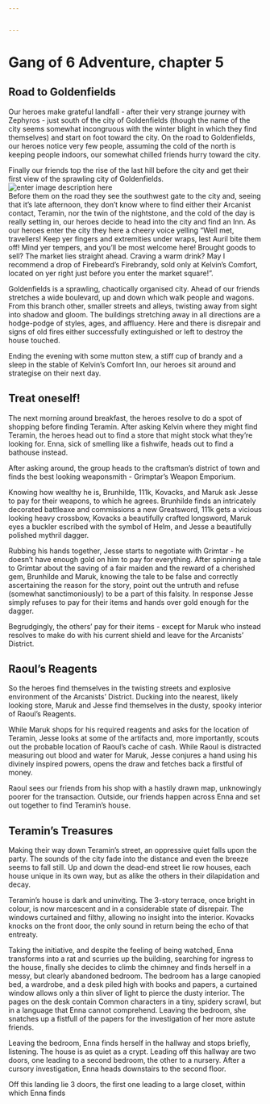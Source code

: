 ```yaml
---


---
```


<h1 id="gang-of-6-adventure-chapter-5">Gang of 6 Adventure, chapter 5</h1>
<h2 id="road-to-goldenfields">Road to Goldenfields</h2>
<p>Our heroes make grateful landfall - after their very strange journey with Zephyros - just south of the city of Goldenfields (though the name of the city seems somewhat incongruous with the winter blight in which they find themselves) and start on foot toward the city. On the road to Goldenfields, our heroes notice very few people, assuming the cold of the north is keeping people indoors, our somewhat chilled friends hurry toward the city.</p>
<p>Finally our friends top the rise of the last hill before the city and get their first view of the sprawling city of Goldenfields.<br>
<img src="https://lh3.googleusercontent.com/pVKOAtBb7FpuVnNpbgwB8KYZA2luKqT4jAH69JuOWyfQVr8I3IQb7DbDmzzk4sp9gLKMaPSRn1SjVQRNC_28IaGkMboxAGBrjz4_Z8z9bK5edg4fUyCi_s5-frf3zoSMcYtWtIy0HLhy3uNwC5qdK3rHc9CjDfiHSg0KW9Pj_rjWR-aFGjJAe6rH-OK5zP4orcy0Td2kAaEq98YODus23kUF-nxrrZcb89ynJlR6gys6orkt3N9HYWepEdmMkV5jsHmb4zd-tizrbTkBtuLFvSigYQfdRYyLYUrIJvsE0YlStG2OdCknGpe_SCoZcDN2RYY7jysk62VDq9JFKyIlqoNRqCVVhmY6UHRjp24WKdwPMzQfytXJDkS_6cX5CQwx7MDALp2kliRBV_-3IaPYCXEsE4-jHOPbUZAcZSPiNIuSpKdRdHwT_SduGC1tCi7a_zBd7TSDCyOSgoCUJtem7vtVA4rWN2kMY1bnfEl4-KH3TbVPSnC_Mnb_azSFTOxZYqWLMwBKaDzN79PkTg86nS6f_VnJsbCs-roH3hlGkd3XJoc0YlMzx9BsjGoFUZQQeSJTN3j-m0asfH2MJm-hTcChWdeJvzqtG1TfufosL6mRcBaSuTiRXIbFGWMq8vmpvSpWGusy3WiIl5tTqAyfXghL1yvrjFY2py5QS_pPtovwNUsofAoMVTKtvOGi=w800-h436-no" alt="enter image description here"><br>
Before them on the road they see the southwest gate to the city and, seeing that it’s late afternoon, they don’t know where to find either their Arcanist contact, Teramin, nor the twin of the nightstone, and the cold of the day is really setting in, our heroes decide to head into the city and find an Inn. As our heroes enter the city they here a cheery voice yelling “Well met, travellers! Keep yer fingers and extremities under wraps, lest Auril bite them off! Mind yer tempers, and you’ll be most welcome here! Brought goods to sell? The market lies straight ahead. Craving a warm drink? May I recommend a drop of Firebeard’s Firebrandy, sold only at Kelvin’s Comfort, located on yer right just before you enter the market square!”.</p>
<p>Goldenfields is a sprawling, chaotically organised city. Ahead of our friends stretches a wide boulevard, up and down which walk people and wagons. From this branch other, smaller streets and alleys, twisting away from sight into shadow and gloom. The buildings stretching away in all directions are a hodge-podge of styles, ages, and affluency. Here and there is disrepair and signs of old fires either successfully extinguished or left to destroy the house touched.</p>
<p>Ending the evening with some mutton stew, a stiff cup of brandy and a sleep in the stable of Kelvin’s Comfort Inn, our heroes sit around and strategise on their next day.</p>
<h2 id="treat-oneself">Treat oneself!</h2>
<p>The next morning around breakfast, the heroes resolve to do a spot of shopping before finding Teramin. After asking Kelvin where they might find Teramin, the heroes head out to find a store that might stock what they’re looking for. Enna, sick of smelling like a fishwife, heads out to find a bathouse instead.</p>
<p>After asking around, the group heads to the craftsman’s district of town and finds the best looking weaponsmith - Grimptar’s Weapon Emporium.</p>
<p>Knowing how wealthy he is, Brunhilde, 111k, Kovacks, and Maruk ask Jesse to pay for their weapons, to which he agrees. Brunhilde finds an intricately decorated battleaxe and commissions a new Greatsword, 111k gets a vicious looking heavy crossbow, Kovacks a beautifully crafted longsword, Maruk eyes a buckler escribed with the symbol of Helm, and Jesse a beautifully polished mythril dagger.</p>
<p>Rubbing his hands together, Jesse starts to negotiate with Grimtar - he doesn’t have enough gold on him to pay for everything. After spinning a tale to Grimtar about the saving of a fair maiden and the reward of a cherished gem, Brunhilde and Maruk, knowing the tale to be false and correctly ascertaining the reason for the story, point out the untruth and refuse (somewhat sanctimoniously) to be a part of this falsity. In response Jesse simply refuses to pay for their items and hands over gold enough for the dagger.</p>
<p>Begrudgingly, the others’ pay for their items - except for Maruk who instead resolves to make do with his current shield and leave for the Arcanists’ District.</p>
<h2 id="raouls-reagents">Raoul’s Reagents</h2>
<p>So the heroes find themselves in the twisting streets and explosive environment of the Arcanists’ District. Ducking into the nearest, likely looking store, Maruk and Jesse find themselves in the dusty, spooky interior of Raoul’s Reagents.</p>
<p>While Maruk shops for his required reagents and asks for the location of Teramin, Jesse looks at some of the artifacts and, more importantly, scouts out the probable location of Raoul’s cache of cash. While Raoul is distracted measuring out blood and water for Maruk, Jesse conjures a hand using his divinely inspired powers, opens the draw and fetches back a firstful of money.</p>
<p>Raoul sees our friends from his shop with a hastily drawn map, unknowingly poorer for the transaction. Outside, our friends happen across Enna and set out together to find Teramin’s house.</p>
<h2 id="teramins-treasures">Teramin’s Treasures</h2>
<p>Making their way down Teramin’s street, an oppressive quiet falls upon the party. The sounds of the city fade into the distance and even the breeze seems to fall still. Up and down the dead-end street lie row houses, each house unique in its own way, but as alike the others in their dilapidation and decay.</p>
<p>Teramin’s house is dark and uninviting. The 3-story terrace, once bright in colour, is now marcescent and in a considerable state of disrepair. The windows curtained and filthy, allowing no insight into the interior. Kovacks knocks on the front door, the only sound in return being the echo of that entreaty.</p>
<p>Taking the initiative, and despite the feeling of being watched, Enna transforms into a rat and scurries up the building, searching for ingress to the house, finally she decides to climb the chimney and finds herself in a messy, but clearly abandoned bedroom. The bedroom has a large canopied bed, a wardrobe, and a desk piled high with books and papers, a curtained window allows only a thin sliver of light to pierce the dusty interior. The pages on the desk contain Common characters in a tiny, spidery scrawl, but in a language that Enna cannot comprehend. Leaving the bedroom, she snatches up a fistfull of the papers for the investigation of her more astute friends.</p>
<p>Leaving the bedroom, Enna finds herself in the hallway and stops briefly, listening. The house is as quiet as a crypt. Leading off this hallway are two doors, one leading to a second bedroom, the other to a nursery. After a cursory investigation, Enna heads downstairs to the second floor.</p>
<p>Off this landing lie 3 doors, the first one leading to a large closet, within which Enna finds</p>

